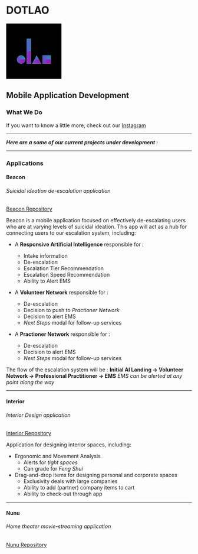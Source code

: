 # DOTLAO                                            
<img src="/img/logoStandaloneInBlack.png" alt="logo"
        title="Dotlao logo" width="150" height="150" />
## Mobile Application Development

### What We Do
If you want to know a little more, check out our [Instagram](https://www.instagram.com/dotlao/)

___ 
***Here are a some of our current projects under development :***
___

### Applications

#### Beacon
###### Suicidal ideation de-escalation application
[Beacon Repository](https://github.com/dotlao/beacon)

Beacon is a mobile application focused on effectively de-escalating users who are at varying levels of suicidal ideation. This app will act as a hub for connecting users to our escalation system, including:

* A **Responsive Artificial Intelligence** responsible for :
    * Intake information
    * De-escalation
    * Escalation Tier Recommendation
    * Escalation Speed Recommendation
    * Ability to Alert EMS
        
* A **Volunteer Network** responsible for :
    * De-escalation
    * Decision to push to *Practioner Network*
    * Decision to alert EMS
    * *Next Steps* modal for follow-up services
        
* A **Practioner Network** responsible for :
    * De-escalation
    * Decision to alert EMS
    * *Next Steps* modal for follow-up services

The flow of the escalation system will be : 
**Initial AI Landing -> Volunteer Network -> Professional Practitioner -> EMS**
*EMS can be alerted at any point along the way*

---

#### Interior
###### Interior Design application
[Interior Repository](https://github.com/dotlao/interior)

Application for designing interior spaces, including:
* Ergonomic and Movement Analysis
    * Alerts for *tight spaces*
    * Can grade for *Feng Shui*
* Drag-and-drop items for designing personal and corporate spaces
    * Exclusivity deals with large companies
    * Ability to add (partner) company items to cart
    * Ability to check-out through app

---

#### Nunu
###### Home theater movie-streaming application   
[Nunu Repository](https://github.com/dotlao/nunu)



